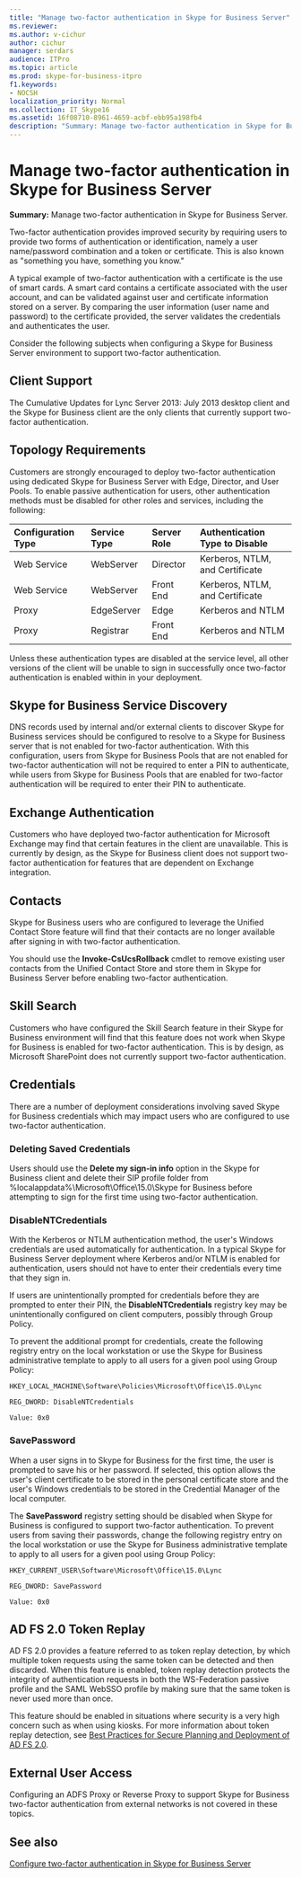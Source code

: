 ```yaml
---
title: "Manage two-factor authentication in Skype for Business Server"
ms.reviewer: 
ms.author: v-cichur
author: cichur
manager: serdars
audience: ITPro
ms.topic: article
ms.prod: skype-for-business-itpro
f1.keywords:
- NOCSH
localization_priority: Normal
ms.collection: IT_Skype16
ms.assetid: 16f08710-8961-4659-acbf-ebb95a198fb4
description: "Summary: Manage two-factor authentication in Skype for Business Server."
---
```


# Manage two-factor authentication in Skype for Business Server
 
**Summary:** Manage two-factor authentication in Skype for Business Server.
  
Two-factor authentication provides improved security by requiring users to provide two forms of authentication or identification, namely a user name/password combination and a token or certificate. This is also known as "something you have, something you know." 
  
A typical example of two-factor authentication with a certificate is the use of smart cards. A smart card contains a certificate associated with the user account, and can be validated against user and certificate information stored on a server. By comparing the user information (user name and password) to the certificate provided, the server validates the credentials and authenticates the user.
  
Consider the following subjects when configuring a Skype for Business Server environment to support two-factor authentication.
  
## Client Support

The Cumulative Updates for Lync Server 2013: July 2013 desktop client and the Skype for Business client are the only clients that currently support two-factor authentication.
  
## Topology Requirements

Customers are strongly encouraged to deploy two-factor authentication using dedicated Skype for Business Server with Edge, Director, and User Pools. To enable passive authentication for users, other authentication methods must be disabled for other roles and services, including the following:
  
|**Configuration Type**|**Service Type**|**Server Role**|**Authentication Type to Disable**|
|:-----|:-----|:-----|:-----|
|Web Service  <br/> |WebServer  <br/> |Director  <br/> |Kerberos, NTLM, and Certificate  <br/> |
|Web Service  <br/> |WebServer  <br/> |Front End  <br/> |Kerberos, NTLM, and Certificate  <br/> |
|Proxy  <br/> |EdgeServer  <br/> |Edge  <br/> |Kerberos and NTLM  <br/> |
|Proxy  <br/> |Registrar  <br/> |Front End  <br/> |Kerberos and NTLM  <br/> |
   
Unless these authentication types are disabled at the service level, all other versions of the client will be unable to sign in successfully once two-factor authentication is enabled within in your deployment.
  
## Skype for Business Service Discovery

DNS records used by internal and/or external clients to discover Skype for Business services should be configured to resolve to a Skype for Business server that is not enabled for two-factor authentication. With this configuration, users from Skype for Business Pools that are not enabled for two-factor authentication will not be required to enter a PIN to authenticate, while users from Skype for Business Pools that are enabled for two-factor authentication will be required to enter their PIN to authenticate.
  
## Exchange Authentication

Customers who have deployed two-factor authentication for Microsoft Exchange may find that certain features in the client are unavailable. This is currently by design, as the Skype for Business client does not support two-factor authentication for features that are dependent on Exchange integration.
  
## Contacts

Skype for Business users who are configured to leverage the Unified Contact Store feature will find that their contacts are no longer available after signing in with two-factor authentication.
  
You should use the **Invoke-CsUcsRollback** cmdlet to remove existing user contacts from the Unified Contact Store and store them in Skype for Business Server before enabling two-factor authentication.
  
## Skill Search

Customers who have configured the Skill Search feature in their Skype for Business environment will find that this feature does not work when Skype for Business is enabled for two-factor authentication. This is by design, as Microsoft SharePoint does not currently support two-factor authentication.
  
## Credentials

There are a number of deployment considerations involving saved Skype for Business credentials which may impact users who are configured to use two-factor authentication.
  
### Deleting Saved Credentials

Users should use the **Delete my sign-in info** option in the Skype for Business client and delete their SIP profile folder from %localappdata%\Microsoft\Office\15.0\Skype for Business before attempting to sign for the first time using two-factor authentication.
  
### DisableNTCredentials

With the Kerberos or NTLM authentication method, the user's Windows credentials are used automatically for authentication. In a typical Skype for Business Server deployment where Kerberos and/or NTLM is enabled for authentication, users should not have to enter their credentials every time that they sign in.
  
If users are unintentionally prompted for credentials before they are prompted to enter their PIN, the **DisableNTCredentials** registry key may be unintentionally configured on client computers, possibly through Group Policy.
  
To prevent the additional prompt for credentials, create the following registry entry on the local workstation or use the Skype for Business administrative template to apply to all users for a given pool using Group Policy:
  
    HKEY_LOCAL_MACHINE\Software\Policies\Microsoft\Office\15.0\Lync
  
    REG_DWORD: DisableNTCredentials
  
    Value: 0x0
  
### SavePassword

When a user signs in to Skype for Business for the first time, the user is prompted to save his or her password. If selected, this option allows the user's client certificate to be stored in the personal certificate store and the user's Windows credentials to be stored in the Credential Manager of the local computer.
  
The **SavePassword** registry setting should be disabled when Skype for Business is configured to support two-factor authentication. To prevent users from saving their passwords, change the following registry entry on the local workstation or use the Skype for Business administrative template to apply to all users for a given pool using Group Policy:
  
    HKEY_CURRENT_USER\Software\Microsoft\Office\15.0\Lync
  
    REG_DWORD: SavePassword
  
    Value: 0x0
  
## AD FS 2.0 Token Replay

AD FS 2.0 provides a feature referred to as token replay detection, by which multiple token requests using the same token can be detected and then discarded. When this feature is enabled, token replay detection protects the integrity of authentication requests in both the WS-Federation passive profile and the SAML WebSSO profile by making sure that the same token is never used more than once.
  
This feature should be enabled in situations where security is a very high concern such as when using kiosks. For more information about token replay detection, see [Best Practices for Secure Planning and Deployment of AD FS 2.0](https://go.microsoft.com/fwlink/p/?LinkId=309215).
  
## External User Access

Configuring an ADFS Proxy or Reverse Proxy to support Skype for Business two-factor authentication from external networks is not covered in these topics.
  
## See also

[Configure two-factor authentication in Skype for Business Server](configure-two-factor.md)
  

